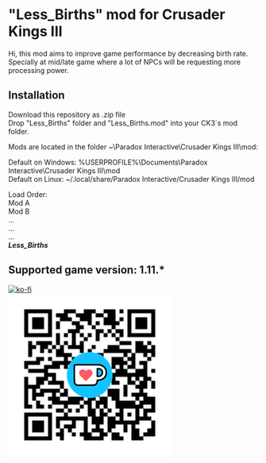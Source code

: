 # "Less_Births" mod for Crusader Kings III

Hi, this mod aims to improve game performance by decreasing birth rate. Specially at mid/late game where a lot of NPCs will be requesting more processing power.

## Installation

Download this repository as .zip file  
Drop "Less_Births" folder and "Less_Births.mod" into your CK3`s mod folder.

Mods are located in the folder ~\Paradox Interactive\Crusader Kings III\mod:

Default on Windows: %USERPROFILE%\Documents\Paradox Interactive\Crusader Kings III\mod  
Default on Linux: ~/.local/share/Paradox Interactive/Crusader Kings III/mod  

Load Order:  
Mod A  
Mod B  
...  
...  
...  
__*Less_Births*__

## Supported game version: 1.11.*  
[![ko-fi](https://storage.ko-fi.com/cdn/brandasset/kofi_s_tag_dark.png)](https://ko-fi.com/G2G2SEZDE)  
[![ko-fi-qrcode](https://raw.githubusercontent.com/Knighto00/Stylus_Nozomi-Dark-Customizable-Theme/main/img/qrcode-ko-fi.png)](https://ko-fi.com/G2G2SEZDE)
